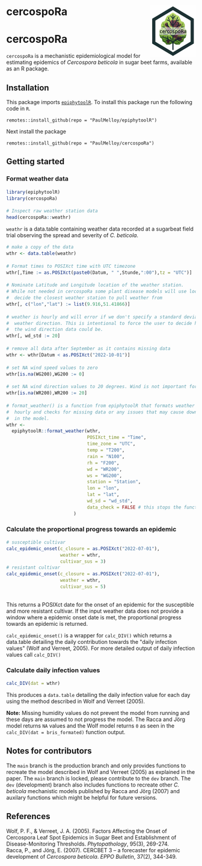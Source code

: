 # cercospoRa <a href="https://paulmelloy.github.io/cercospoRa/"><img src="man/figures/logo.png" align="right" height="138" alt="cercospoRa website" /></a>

# cercospoRa  

`cercospoRa` is a mechanistic epidemiological model for estimating epidemics of 
_Cercospora beticola_ in sugar beet farms, available as an R package.  

## Installation  

This package imports [`epiphytoolR`](https://github.com/PaulMelloy/epiphytoolR). 
To install this package run the following code in `R`.  
```
remotes::install_github(repo = "PaulMelloy/epiphytoolR")
```
Next install the package  

```
remotes::install_github(repo = "PaulMelloy/cercospoRa")
```

## Getting started

### Format weather data  
```r
library(epiphytoolR)
library(cercospoRa)

# Inspect raw weather station data
head(cercospoRa::weathr)
```

`weathr` is a data.table containing weather data recorded at a sugarbeat field 
trial observing the spread and severity of *C. beticola*.

```r
# make a copy of the data
wthr <- data.table(weathr)

# Format times to POSIXct time with UTC timezone
wthr[,Time := as.POSIXct(paste0(Datum, " ",Stunde,":00"),tz = "UTC")]

# Nominate Latitude and Longitude location of the weather station. 
# While not needed in cercospoRa some plant disease models will use location to 
#  decide the closest weather station to pull weather from
wthr[, c("lon","lat") := list(9.916,51.41866)]

# weather is hourly and will error if we don't specify a standard deviation of 
#  weather direction. This is intentional to force the user to decide how variable
#  the wind direction data could be.
wthr[, wd_std := 20]

# remove all data after September as it contains missing data
wthr <- wthr[Datum < as.POSIXct("2022-10-01")]

# set NA wind speed values to zero
wthr[is.na(WG200),WG200 := 0]

# set NA wind direction values to 20 degrees. Wind is not important for this model
wthr[is.na(WR200),WR200 := 20]

# format_weather() is a function from epiphytoolR that formats weather data to 
#  hourly and checks for missing data or any issues that may cause downstream faults
#  in the model.
wthr <- 
  epiphytoolR::format_weather(wthr,
                              POSIXct_time = "Time",
                              time_zone = "UTC",
                              temp = "T200",
                              rain = "N100",
                              rh = "F200",
                              wd = "WR200",
                              ws = "WG200",
                              station = "Station",
                              lon = "lon",
                              lat = "lat",
                              wd_sd = "wd_std",
                              data_check = FALSE # this stops the function from checking for faults
                         )
```

### Calculate the proportional progress towards an epidemic  
```r
# susceptible cultivar
calc_epidemic_onset(c_closure = as.POSIXct("2022-07-01"),
                    weather = wthr,
                    cultivar_sus = 3)
# resistant cultivar                    
calc_epidemic_onset(c_closure = as.POSIXct("2022-07-01"),
                    weather = wthr,
                    cultivar_sus = 5)                    
                    
```
This returns a POSIXct date for the onset of an epidemic for the susceptible and
more resistant cultivar.
If the input weather data does not provide a window where a epidemic onset date 
is met, the proportional progress towards an epidemic is returned.

`calc_epidemic_onset()` is a wrapper for `calc_DIV()` which returns a data.table 
detailing the daily contribution towards the "daily infection values" (Wolf and Verreet, 2005). 
For more detailed output of daily infection values call `calc_DIV()`

### Calculate daily infection values  
```r
calc_DIV(dat = wthr)
```
This produces a `data.table` detailing the daily infection value for each day using
the method described in Wolf and Verreet (2005). 

**Note:** Missing humidity values do not prevent the model from running and these
days are assumed to not progress the model. The Racca and Jörg model returns `NA` values 
and the Wolf model returns `0` as seen in the `calc_DIV(dat = bris_formated)` function 
output.  


## Notes for contributors  
The `main` branch is the production branch and only provides functions to recreate
the model described in Wolf and Verreet (2005) as explained in the paper. 
The `main` branch is locked, please contribute to the `dev` branch.
The `dev` (development) branch also includes functions to recreate other *C. beticola*
mechanistic models published by Racca and Jörg (2007) and auxilary functions which
might be helpful for future versions.

## References  
Wolf, P. F., & Verreet, J. A. (2005). Factors Affecting the Onset of Cercospora Leaf Spot Epidemics in Sugar Beet and Establishment of Disease-Monitoring Thresholds. *Phytopathology*, 95(3), 269-274.  
Racca, P., and Jörg, E. (2007). CERCBET 3 – a forecaster for epidemic development of *Cercospora beticola*. *EPPO Bulletin*, 37(2), 344-349.  
